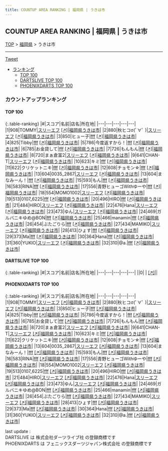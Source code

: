 ```yaml
---
title: COUNTUP AREA RANKING | 福岡県 | うきは市
---
```

## COUNTUP AREA RANKING | 福岡県 | うきは市

[TOP](/darts/rank/) > [福岡県](/darts/rank/福岡県/) > うきは市

___

<a href="https://twitter.com/share?ref_src=twsrc%5Etfw" data-text="COUNTUP AREA RANKING | 福岡県うきは市" class="twitter-share-button" data-hashtags="DARTSLIVE,PHOENIXDARTS,darts,ダーツ" data-show-count="false">Tweet</a>

* [ランキング](#カウントアップランキング)
    * [TOP 100](#top-100)
    * [DARTSLIVE TOP 100](#dartslive-top-100)
    * [PHOENIXDARTS TOP 100](#phoenixdarts-top-100)

### カウントアップランキング

#### TOP 100



{:.table-ranking}
|#|スコア|名前|店名|所在地|
|---|---|---|---|---|
|1|908|<span class="rank-name-pd">TOMMY</span>|<a href="/darts/rank/shops/90157.html">スリーエフ</a> <a href="https://vs.phoenixdarts.com/jp/shop/shopDetailInfo/s_90157?s_seq=90157">[↗]</a>|<a href="/darts/rank/福岡県/うきは市">福岡県うきは市</a>|
|2|880|<span class="rank-name-pd">秋ヒコσ(ﾟ∀ﾟ )</span>|<a href="/darts/rank/shops/90157.html">スリーエフ</a> <a href="https://vs.phoenixdarts.com/jp/shop/shopDetailInfo/s_90157?s_seq=90157">[↗]</a>|<a href="/darts/rank/福岡県/うきは市">福岡県うきは市</a>|
|3|850|<span class="rank-name-pd">ヒュー子</span>|<a href="/darts/rank/shops/91206.html">fff</a> <a href="https://vs.phoenixdarts.com/jp/shop/shopDetailInfo/s_91206?s_seq=91206">[↗]</a>|<a href="/darts/rank/福岡県/うきは市">福岡県うきは市</a>|
|4|825|<span class="rank-name-pd">Tibby</span>|<a href="/darts/rank/shops/91206.html">fff</a> <a href="https://vs.phoenixdarts.com/jp/shop/shopDetailInfo/s_91206?s_seq=91206">[↗]</a>|<a href="/darts/rank/福岡県/うきは市">福岡県うきは市</a>|
|5|786|<span class="rank-name-pd">今度返すから！</span>|<a href="/darts/rank/shops/91206.html">fff</a> <a href="https://vs.phoenixdarts.com/jp/shop/shopDetailInfo/s_91206?s_seq=91206">[↗]</a>|<a href="/darts/rank/福岡県/うきは市">福岡県うきは市</a>|
|6|785|<span class="rank-name-pd">お金貸して</span>|<a href="/darts/rank/shops/91206.html">fff</a> <a href="https://vs.phoenixdarts.com/jp/shop/shopDetailInfo/s_91206?s_seq=91206">[↗]</a>|<a href="/darts/rank/福岡県/うきは市">福岡県うきは市</a>|
|7|726|<span class="rank-name-pd">もんもん</span>|<a href="/darts/rank/shops/91206.html">fff</a> <a href="https://vs.phoenixdarts.com/jp/shop/shopDetailInfo/s_91206?s_seq=91206">[↗]</a>|<a href="/darts/rank/福岡県/うきは市">福岡県うきは市</a>|
|8|720|<span class="rank-name-pd">まぁ倉富2</span>|<a href="/darts/rank/shops/90157.html">スリーエフ</a> <a href="https://vs.phoenixdarts.com/jp/shop/shopDetailInfo/s_90157?s_seq=90157">[↗]</a>|<a href="/darts/rank/福岡県/うきは市">福岡県うきは市</a>|
|9|641|<span class="rank-name-pd">CHAN-T</span>|<a href="/darts/rank/shops/90157.html">スリーエフ</a> <a href="https://vs.phoenixdarts.com/jp/shop/shopDetailInfo/s_90157?s_seq=90157">[↗]</a>|<a href="/darts/rank/福岡県/うきは市">福岡県うきは市</a>|
|10|623|<span class="rank-name-pd">キミ</span>|<a href="/darts/rank/shops/91206.html">fff</a> <a href="https://vs.phoenixdarts.com/jp/shop/shopDetailInfo/s_91206?s_seq=91206">[↗]</a>|<a href="/darts/rank/福岡県/うきは市">福岡県うきは市</a>|
|11|622|<span class="rank-name-pd">クリケットニキ</span>|<a href="/darts/rank/shops/91206.html">fff</a> <a href="https://vs.phoenixdarts.com/jp/shop/shopDetailInfo/s_91206?s_seq=91206">[↗]</a>|<a href="/darts/rank/福岡県/うきは市">福岡県うきは市</a>|
|12|608|<span class="rank-name-pd">チョモン☆</span>|<a href="/darts/rank/shops/91206.html">fff</a> <a href="https://vs.phoenixdarts.com/jp/shop/shopDetailInfo/s_91206?s_seq=91206">[↗]</a>|<a href="/darts/rank/福岡県/うきは市">福岡県うきは市</a>|
|13|604|<span class="rank-name-pd">0035_2867</span>|<a href="/darts/rank/shops/90157.html">スリーエフ</a> <a href="https://vs.phoenixdarts.com/jp/shop/shopDetailInfo/s_90157?s_seq=90157">[↗]</a>|<a href="/darts/rank/福岡県/うきは市">福岡県うきは市</a>|
|13|604|<span class="rank-name-pd">まなみーん！</span>|<a href="/darts/rank/shops/91206.html">fff</a> <a href="https://vs.phoenixdarts.com/jp/shop/shopDetailInfo/s_91206?s_seq=91206">[↗]</a>|<a href="/darts/rank/福岡県/うきは市">福岡県うきは市</a>|
|15|593|<span class="rank-name-pd">もん</span>|<a href="/darts/rank/shops/91206.html">fff</a> <a href="https://vs.phoenixdarts.com/jp/shop/shopDetailInfo/s_91206?s_seq=91206">[↗]</a>|<a href="/darts/rank/福岡県/うきは市">福岡県うきは市</a>|
|16|583|<span class="rank-name-pd">RINA</span>|<a href="/darts/rank/shops/91206.html">fff</a> <a href="https://vs.phoenixdarts.com/jp/shop/shopDetailInfo/s_91206?s_seq=91206">[↗]</a>|<a href="/darts/rank/福岡県/うきは市">福岡県うきは市</a>|
|17|556|<span class="rank-name-pd">青野ヒューゴWithゆーや</span>|<a href="/darts/rank/shops/91206.html">fff</a> <a href="https://vs.phoenixdarts.com/jp/shop/shopDetailInfo/s_91206?s_seq=91206">[↗]</a>|<a href="/darts/rank/福岡県/うきは市">福岡県うきは市</a>|
|18|554|<span class="rank-name-pd">MOMO1002</span>|<a href="/darts/rank/shops/90157.html">スリーエフ</a> <a href="https://vs.phoenixdarts.com/jp/shop/shopDetailInfo/s_90157?s_seq=90157">[↗]</a>|<a href="/darts/rank/福岡県/うきは市">福岡県うきは市</a>|
|19|513|<span class="rank-name-pd">0107_6225</span>|<a href="/darts/rank/shops/91206.html">fff</a> <a href="https://vs.phoenixdarts.com/jp/shop/shopDetailInfo/s_91206?s_seq=91206">[↗]</a>|<a href="/darts/rank/福岡県/うきは市">福岡県うきは市</a>|
|20|496|<span class="rank-name-pd">HIRO</span>|<a href="/darts/rank/shops/91206.html">fff</a> <a href="https://vs.phoenixdarts.com/jp/shop/shopDetailInfo/s_91206?s_seq=91206">[↗]</a>|<a href="/darts/rank/福岡県/うきは市">福岡県うきは市</a>|
|21|484|<span class="rank-name-pd">HIRO</span>|<a href="/darts/rank/shops/90157.html">スリーエフ</a> <a href="https://vs.phoenixdarts.com/jp/shop/shopDetailInfo/s_90157?s_seq=90157">[↗]</a>|<a href="/darts/rank/福岡県/うきは市">福岡県うきは市</a>|
|22|476|<span class="rank-name-pd">Hana</span>|<a href="/darts/rank/shops/90157.html">スリーエフ</a> <a href="https://vs.phoenixdarts.com/jp/shop/shopDetailInfo/s_90157?s_seq=90157">[↗]</a>|<a href="/darts/rank/福岡県/うきは市">福岡県うきは市</a>|
|23|473|<span class="rank-name-pd">ゆん</span>|<a href="/darts/rank/shops/90157.html">スリーエフ</a> <a href="https://vs.phoenixdarts.com/jp/shop/shopDetailInfo/s_90157?s_seq=90157">[↗]</a>|<a href="/darts/rank/福岡県/うきは市">福岡県うきは市</a>|
|24|469|<span class="rank-name-pd">ガルバニキゆめ@BON</span>|<a href="/darts/rank/shops/91206.html">fff</a> <a href="https://vs.phoenixdarts.com/jp/shop/shopDetailInfo/s_91206?s_seq=91206">[↗]</a>|<a href="/darts/rank/福岡県/うきは市">福岡県うきは市</a>|
|25|466|<span class="rank-name-pd">manamin</span>|<a href="/darts/rank/shops/91206.html">fff</a> <a href="https://vs.phoenixdarts.com/jp/shop/shopDetailInfo/s_91206?s_seq=91206">[↗]</a>|<a href="/darts/rank/福岡県/うきは市">福岡県うきは市</a>|
|26|454|<span class="rank-name-pd">ぶたごりら</span>|<a href="/darts/rank/shops/91206.html">fff</a> <a href="https://vs.phoenixdarts.com/jp/shop/shopDetailInfo/s_91206?s_seq=91206">[↗]</a>|<a href="/darts/rank/福岡県/うきは市">福岡県うきは市</a>|
|27|434|<span class="rank-name-pd">MAMIKO</span>|<a href="/darts/rank/shops/90157.html">スリーエフ</a> <a href="https://vs.phoenixdarts.com/jp/shop/shopDetailInfo/s_90157?s_seq=90157">[↗]</a>|<a href="/darts/rank/福岡県/うきは市">福岡県うきは市</a>|
|28|413|<span class="rank-name-pd">ひょす</span>|<a href="/darts/rank/shops/91206.html">fff</a> <a href="https://vs.phoenixdarts.com/jp/shop/shopDetailInfo/s_91206?s_seq=91206">[↗]</a>|<a href="/darts/rank/福岡県/うきは市">福岡県うきは市</a>|
|29|373|<span class="rank-name-pd">Ma</span>|<a href="/darts/rank/shops/91206.html">fff</a> <a href="https://vs.phoenixdarts.com/jp/shop/shopDetailInfo/s_91206?s_seq=91206">[↗]</a>|<a href="/darts/rank/福岡県/うきは市">福岡県うきは市</a>|
|30|364|<span class="rank-name-pd">Hana</span>|<a href="/darts/rank/shops/91206.html">fff</a> <a href="https://vs.phoenixdarts.com/jp/shop/shopDetailInfo/s_91206?s_seq=91206">[↗]</a>|<a href="/darts/rank/福岡県/うきは市">福岡県うきは市</a>|
|31|360|<span class="rank-name-pd">YUKIO</span>|<a href="/darts/rank/shops/90157.html">スリーエフ</a> <a href="https://vs.phoenixdarts.com/jp/shop/shopDetailInfo/s_90157?s_seq=90157">[↗]</a>|<a href="/darts/rank/福岡県/うきは市">福岡県うきは市</a>|
|32|310|<span class="rank-name-pd">@a.</span>|<a href="/darts/rank/shops/91206.html">fff</a> <a href="https://vs.phoenixdarts.com/jp/shop/shopDetailInfo/s_91206?s_seq=91206">[↗]</a>|<a href="/darts/rank/福岡県/うきは市">福岡県うきは市</a>|


#### DARTSLIVE TOP 100



{:.table-ranking}
|#|スコア|名前|店名|所在地|
|---|---|---|---|---|
||0|<span class="rank-name-dl"> </span>|<a href="/darts/rank/shops/.html"></a> <a href="">[↗]</a>|<a href="/darts/rank//"></a>|


#### PHOENIXDARTS TOP 100



{:.table-ranking}
|#|スコア|名前|店名|所在地|
|---|---|---|---|---|
|1|908|<span class="rank-name-pd">TOMMY</span>|<a href="/darts/rank/shops/90157.html">スリーエフ</a> <a href="https://vs.phoenixdarts.com/jp/shop/shopDetailInfo/s_90157?s_seq=90157">[↗]</a>|<a href="/darts/rank/福岡県/うきは市">福岡県うきは市</a>|
|2|880|<span class="rank-name-pd">秋ヒコσ(ﾟ∀ﾟ )</span>|<a href="/darts/rank/shops/90157.html">スリーエフ</a> <a href="https://vs.phoenixdarts.com/jp/shop/shopDetailInfo/s_90157?s_seq=90157">[↗]</a>|<a href="/darts/rank/福岡県/うきは市">福岡県うきは市</a>|
|3|850|<span class="rank-name-pd">ヒュー子</span>|<a href="/darts/rank/shops/91206.html">fff</a> <a href="https://vs.phoenixdarts.com/jp/shop/shopDetailInfo/s_91206?s_seq=91206">[↗]</a>|<a href="/darts/rank/福岡県/うきは市">福岡県うきは市</a>|
|4|825|<span class="rank-name-pd">Tibby</span>|<a href="/darts/rank/shops/91206.html">fff</a> <a href="https://vs.phoenixdarts.com/jp/shop/shopDetailInfo/s_91206?s_seq=91206">[↗]</a>|<a href="/darts/rank/福岡県/うきは市">福岡県うきは市</a>|
|5|786|<span class="rank-name-pd">今度返すから！</span>|<a href="/darts/rank/shops/91206.html">fff</a> <a href="https://vs.phoenixdarts.com/jp/shop/shopDetailInfo/s_91206?s_seq=91206">[↗]</a>|<a href="/darts/rank/福岡県/うきは市">福岡県うきは市</a>|
|6|785|<span class="rank-name-pd">お金貸して</span>|<a href="/darts/rank/shops/91206.html">fff</a> <a href="https://vs.phoenixdarts.com/jp/shop/shopDetailInfo/s_91206?s_seq=91206">[↗]</a>|<a href="/darts/rank/福岡県/うきは市">福岡県うきは市</a>|
|7|726|<span class="rank-name-pd">もんもん</span>|<a href="/darts/rank/shops/91206.html">fff</a> <a href="https://vs.phoenixdarts.com/jp/shop/shopDetailInfo/s_91206?s_seq=91206">[↗]</a>|<a href="/darts/rank/福岡県/うきは市">福岡県うきは市</a>|
|8|720|<span class="rank-name-pd">まぁ倉富2</span>|<a href="/darts/rank/shops/90157.html">スリーエフ</a> <a href="https://vs.phoenixdarts.com/jp/shop/shopDetailInfo/s_90157?s_seq=90157">[↗]</a>|<a href="/darts/rank/福岡県/うきは市">福岡県うきは市</a>|
|9|641|<span class="rank-name-pd">CHAN-T</span>|<a href="/darts/rank/shops/90157.html">スリーエフ</a> <a href="https://vs.phoenixdarts.com/jp/shop/shopDetailInfo/s_90157?s_seq=90157">[↗]</a>|<a href="/darts/rank/福岡県/うきは市">福岡県うきは市</a>|
|10|623|<span class="rank-name-pd">キミ</span>|<a href="/darts/rank/shops/91206.html">fff</a> <a href="https://vs.phoenixdarts.com/jp/shop/shopDetailInfo/s_91206?s_seq=91206">[↗]</a>|<a href="/darts/rank/福岡県/うきは市">福岡県うきは市</a>|
|11|622|<span class="rank-name-pd">クリケットニキ</span>|<a href="/darts/rank/shops/91206.html">fff</a> <a href="https://vs.phoenixdarts.com/jp/shop/shopDetailInfo/s_91206?s_seq=91206">[↗]</a>|<a href="/darts/rank/福岡県/うきは市">福岡県うきは市</a>|
|12|608|<span class="rank-name-pd">チョモン☆</span>|<a href="/darts/rank/shops/91206.html">fff</a> <a href="https://vs.phoenixdarts.com/jp/shop/shopDetailInfo/s_91206?s_seq=91206">[↗]</a>|<a href="/darts/rank/福岡県/うきは市">福岡県うきは市</a>|
|13|604|<span class="rank-name-pd">0035_2867</span>|<a href="/darts/rank/shops/90157.html">スリーエフ</a> <a href="https://vs.phoenixdarts.com/jp/shop/shopDetailInfo/s_90157?s_seq=90157">[↗]</a>|<a href="/darts/rank/福岡県/うきは市">福岡県うきは市</a>|
|13|604|<span class="rank-name-pd">まなみーん！</span>|<a href="/darts/rank/shops/91206.html">fff</a> <a href="https://vs.phoenixdarts.com/jp/shop/shopDetailInfo/s_91206?s_seq=91206">[↗]</a>|<a href="/darts/rank/福岡県/うきは市">福岡県うきは市</a>|
|15|593|<span class="rank-name-pd">もん</span>|<a href="/darts/rank/shops/91206.html">fff</a> <a href="https://vs.phoenixdarts.com/jp/shop/shopDetailInfo/s_91206?s_seq=91206">[↗]</a>|<a href="/darts/rank/福岡県/うきは市">福岡県うきは市</a>|
|16|583|<span class="rank-name-pd">RINA</span>|<a href="/darts/rank/shops/91206.html">fff</a> <a href="https://vs.phoenixdarts.com/jp/shop/shopDetailInfo/s_91206?s_seq=91206">[↗]</a>|<a href="/darts/rank/福岡県/うきは市">福岡県うきは市</a>|
|17|556|<span class="rank-name-pd">青野ヒューゴWithゆーや</span>|<a href="/darts/rank/shops/91206.html">fff</a> <a href="https://vs.phoenixdarts.com/jp/shop/shopDetailInfo/s_91206?s_seq=91206">[↗]</a>|<a href="/darts/rank/福岡県/うきは市">福岡県うきは市</a>|
|18|554|<span class="rank-name-pd">MOMO1002</span>|<a href="/darts/rank/shops/90157.html">スリーエフ</a> <a href="https://vs.phoenixdarts.com/jp/shop/shopDetailInfo/s_90157?s_seq=90157">[↗]</a>|<a href="/darts/rank/福岡県/うきは市">福岡県うきは市</a>|
|19|513|<span class="rank-name-pd">0107_6225</span>|<a href="/darts/rank/shops/91206.html">fff</a> <a href="https://vs.phoenixdarts.com/jp/shop/shopDetailInfo/s_91206?s_seq=91206">[↗]</a>|<a href="/darts/rank/福岡県/うきは市">福岡県うきは市</a>|
|20|496|<span class="rank-name-pd">HIRO</span>|<a href="/darts/rank/shops/91206.html">fff</a> <a href="https://vs.phoenixdarts.com/jp/shop/shopDetailInfo/s_91206?s_seq=91206">[↗]</a>|<a href="/darts/rank/福岡県/うきは市">福岡県うきは市</a>|
|21|484|<span class="rank-name-pd">HIRO</span>|<a href="/darts/rank/shops/90157.html">スリーエフ</a> <a href="https://vs.phoenixdarts.com/jp/shop/shopDetailInfo/s_90157?s_seq=90157">[↗]</a>|<a href="/darts/rank/福岡県/うきは市">福岡県うきは市</a>|
|22|476|<span class="rank-name-pd">Hana</span>|<a href="/darts/rank/shops/90157.html">スリーエフ</a> <a href="https://vs.phoenixdarts.com/jp/shop/shopDetailInfo/s_90157?s_seq=90157">[↗]</a>|<a href="/darts/rank/福岡県/うきは市">福岡県うきは市</a>|
|23|473|<span class="rank-name-pd">ゆん</span>|<a href="/darts/rank/shops/90157.html">スリーエフ</a> <a href="https://vs.phoenixdarts.com/jp/shop/shopDetailInfo/s_90157?s_seq=90157">[↗]</a>|<a href="/darts/rank/福岡県/うきは市">福岡県うきは市</a>|
|24|469|<span class="rank-name-pd">ガルバニキゆめ@BON</span>|<a href="/darts/rank/shops/91206.html">fff</a> <a href="https://vs.phoenixdarts.com/jp/shop/shopDetailInfo/s_91206?s_seq=91206">[↗]</a>|<a href="/darts/rank/福岡県/うきは市">福岡県うきは市</a>|
|25|466|<span class="rank-name-pd">manamin</span>|<a href="/darts/rank/shops/91206.html">fff</a> <a href="https://vs.phoenixdarts.com/jp/shop/shopDetailInfo/s_91206?s_seq=91206">[↗]</a>|<a href="/darts/rank/福岡県/うきは市">福岡県うきは市</a>|
|26|454|<span class="rank-name-pd">ぶたごりら</span>|<a href="/darts/rank/shops/91206.html">fff</a> <a href="https://vs.phoenixdarts.com/jp/shop/shopDetailInfo/s_91206?s_seq=91206">[↗]</a>|<a href="/darts/rank/福岡県/うきは市">福岡県うきは市</a>|
|27|434|<span class="rank-name-pd">MAMIKO</span>|<a href="/darts/rank/shops/90157.html">スリーエフ</a> <a href="https://vs.phoenixdarts.com/jp/shop/shopDetailInfo/s_90157?s_seq=90157">[↗]</a>|<a href="/darts/rank/福岡県/うきは市">福岡県うきは市</a>|
|28|413|<span class="rank-name-pd">ひょす</span>|<a href="/darts/rank/shops/91206.html">fff</a> <a href="https://vs.phoenixdarts.com/jp/shop/shopDetailInfo/s_91206?s_seq=91206">[↗]</a>|<a href="/darts/rank/福岡県/うきは市">福岡県うきは市</a>|
|29|373|<span class="rank-name-pd">Ma</span>|<a href="/darts/rank/shops/91206.html">fff</a> <a href="https://vs.phoenixdarts.com/jp/shop/shopDetailInfo/s_91206?s_seq=91206">[↗]</a>|<a href="/darts/rank/福岡県/うきは市">福岡県うきは市</a>|
|30|364|<span class="rank-name-pd">Hana</span>|<a href="/darts/rank/shops/91206.html">fff</a> <a href="https://vs.phoenixdarts.com/jp/shop/shopDetailInfo/s_91206?s_seq=91206">[↗]</a>|<a href="/darts/rank/福岡県/うきは市">福岡県うきは市</a>|
|31|360|<span class="rank-name-pd">YUKIO</span>|<a href="/darts/rank/shops/90157.html">スリーエフ</a> <a href="https://vs.phoenixdarts.com/jp/shop/shopDetailInfo/s_90157?s_seq=90157">[↗]</a>|<a href="/darts/rank/福岡県/うきは市">福岡県うきは市</a>|
|32|310|<span class="rank-name-pd">@a.</span>|<a href="/darts/rank/shops/91206.html">fff</a> <a href="https://vs.phoenixdarts.com/jp/shop/shopDetailInfo/s_91206?s_seq=91206">[↗]</a>|<a href="/darts/rank/福岡県/うきは市">福岡県うきは市</a>|


<div class="footer border-top border-gray-light mt-5 pt-3 text-right text-gray">
    last update : <span style="font-weight: italic" id="foot_last_modified"></span><br />
    DARTSLIVE は 株式会社ダーツライブ社 の登録商標です<br />
    PHOENIXDARTS は フェニックスダーツジャパン株式会社 の登録商標です<br />
</div>

<script src="https://cdnjs.cloudflare.com/ajax/libs/jquery.tablesorter/2.31.3/js/jquery.tablesorter.min.js" integrity="sha512-qzgd5cYSZcosqpzpn7zF2ZId8f/8CHmFKZ8j7mU4OUXTNRd5g+ZHBPsgKEwoqxCtdQvExE5LprwwPAgoicguNg==" crossorigin="anonymous" referrerpolicy="no-referrer"></script>
<link rel="stylesheet" href="https://cdnjs.cloudflare.com/ajax/libs/jquery.tablesorter/2.31.3/css/theme.default.min.css" integrity="sha512-wghhOJkjQX0Lh3NSWvNKeZ0ZpNn+SPVXX1Qyc9OCaogADktxrBiBdKGDoqVUOyhStvMBmJQ8ZdMHiR3wuEq8+w==" crossorigin="anonymous" referrerpolicy="no-referrer" />
<script>
$(function() {
    $(".table-ranking").tablesorter({sortList:[[0, 0]]});
    $("#foot_last_modified").text(formatDate(new Date(document.lastModified), 'yyyy-MM-dd HH:mm:ss'));
});
</script>

<script async src="https://platform.twitter.com/widgets.js" charset="utf-8"></script>